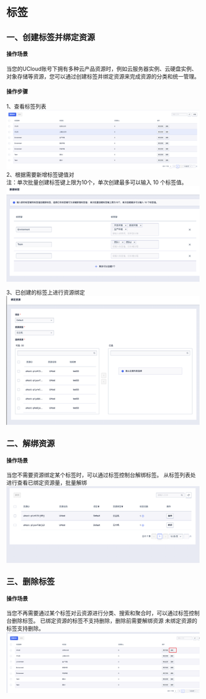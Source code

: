 # 标签

## 一、创建标签并绑定资源
#### 操作场景
当您的UCloud账号下拥有多种云产品资源时，例如云服务器实例、云硬盘实例、对象存储等资源，您可以通过创建标签并绑定资源来完成资源的分类和统一管理。
#### 操作步骤
1、查看标签列表
![](/images/list.png)
2、根据需要新增标签键值对  
注：单次批量创建标签键上限为10个，单次创建最多可以输入 10 个标签值。
![](/images/create.png)

3、已创建的标签上进行资源绑定
![](/images/binding.png)

## 二、解绑资源
#### 操作场景
当您不需要资源绑定某个标签时，可以通过标签控制台解绑标签。
从标签列表处进行查看已绑定资源量，批量解绑
![](/images/resource.png)
## 三、删除标签

#### 操作场景
当您不再需要通过某个标签对云资源进行分类、搜索和聚合时，可以通过标签控制台删除标签。
已绑定资源的标签不支持删除，删除前需要解绑资源
未绑定资源的标签支持删除。
![](/images/delete.png)
